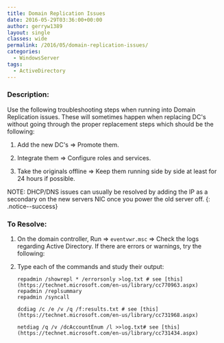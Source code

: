 ```yaml
---
title: Domain Replication Issues
date: 2016-05-29T03:36:00+00:00
author: gerryw1389
layout: single
classes: wide
permalink: /2016/05/domain-replication-issues/
categories:
  - WindowsServer
tags:
  - ActiveDirectory
---
```

<!--more-->

### Description:

Use the following troubleshooting steps when running into Domain Replication issues. These will sometimes happen when replacing DC's without going through the proper replacement steps which should be the following:

1. Add the new DC's => Promote them.

2. Integrate them => Configure roles and services.

3. Take the originals offline => Keep them running side by side at least for 24 hours if possible.

NOTE: DHCP/DNS issues can usually be resolved by adding the IP as a secondary on the new servers NIC once you power the old server off.
{: .notice--success}

### To Resolve:

1. On the domain controller, Run => `eventvwr.msc` => Check the logs regarding Active Directory. If there are errors or warnings, try the following:

2. Type each of the commands and study their output:

   ```escape
   repadmin /showrepl * /errorsonly >log.txt # see [this](https://technet.microsoft.com/en-us/library/cc770963.aspx)  
   repadmin /replsummary  
   repadmin /syncall

   dcdiag /c /e /v /q /f:results.txt # see [this](https://technet.microsoft.com/en-us/library/cc731968.aspx)

   netdiag /q /v /dcAccountEnum /l >>log.txt# see [this](https://technet.microsoft.com/en-us/library/cc731434.aspx)
   ```